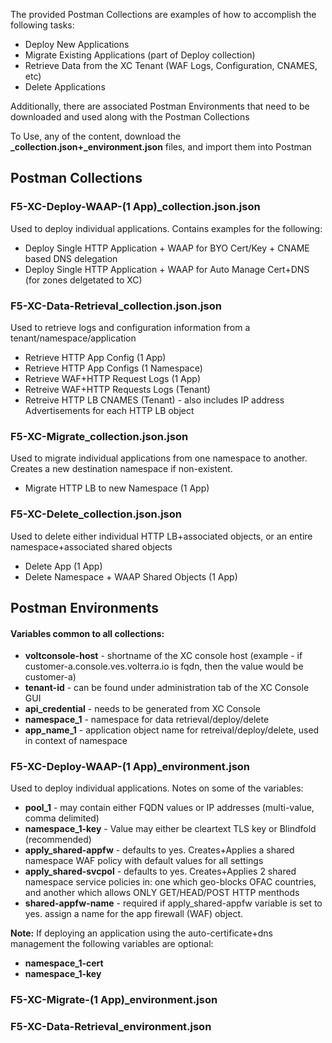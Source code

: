 The provided Postman Collections are examples of how to accomplish the following tasks:

* Deploy New Applications
* Migrate Existing Applications (part of Deploy collection)
* Retrieve Data from the XC Tenant (WAF Logs, Configuration, CNAMES, etc)
* Delete Applications

Additionally, there are associated Postman Environments that need to be downloaded and used along with the Postman Collections

To Use, any of the content, download the **_collection.json+_environment.json** files, and import them into Postman


## **Postman Collections**
### **F5-XC-Deploy-WAAP-(1 App)_collection.json.json**
Used to deploy individual applications.  Contains examples for the following:
  * Deploy Single HTTP Application + WAAP for BYO Cert/Key + CNAME based DNS delegation
  * Deploy Single HTTP Application + WAAP for Auto Manage Cert+DNS (for zones delgetated to XC)

### **F5-XC-Data-Retrieval_collection.json.json**
Used to retrieve logs and configuration information from a tenant/namespace/application
  * Retrieve HTTP App Config (1 App)
  * Retrieve HTTP App Configs (1 Namespace)
  * Retrieve WAF+HTTP Request Logs (1 App)
  * Retreive WAF+HTTP Requests Logs (Tenant)
  * Retreive HTTP LB CNAMES (Tenant) - also includes IP address Advertisements for each HTTP LB object
  
### **F5-XC-Migrate_collection.json.json**
Used to migrate individual applications from one namespace to another.  
Creates a new destination namespace if non-existent.
  * Migrate HTTP LB to new Namespace (1 App)

### **F5-XC-Delete_collection.json.json**
Used to delete either individual HTTP LB+associated objects, or an entire namespace+associated shared objects
  * Delete App (1 App)
  * Delete Namespace + WAAP Shared Objects (1 App)  

## **Postman Environments**

#### Variables common to all collections:
  * **voltconsole-host** - shortname of the XC console host (example - if customer-a.console.ves.volterra.io is fqdn, then the value would be customer-a)
  * **tenant-id** - can be found under administration tab of the XC Console GUI
  * **api_credential** - needs to be generated from XC Console
  * **namespace_1** - namespace for data retrieval/deploy/delete
  * **app_name_1** - application object name for retreival/deploy/delete, used in context of namespace

### **F5-XC-Deploy-WAAP-(1 App)_environment.json** 
Used to deploy individual applications.  Notes on some of the variables:
  * **pool_1** - may contain either FQDN values or IP addresses (multi-value, comma delimited)
  * **namespace_1-key** - Value may either be cleartext TLS key or Blindfold (recommended)
  * **apply_shared-appfw** - defaults to yes.  Creates+Applies a shared namespace WAF policy with default values for all settings
  * **apply_shared-svcpol** - defaults to yes.  Creates+Applies 2 shared namespace service policies in: one which geo-blocks OFAC countries, and another which allows ONLY GET/HEAD/POST HTTP menthods
  * **shared-appfw-name** - required if apply_shared-appfw variable is set to yes.  assign a name for the app firewall (WAF) object.

**Note:** If deploying an application using the auto-certificate+dns management the following variables are optional:
   * **namespace_1-cert**
   * **namespace_1-key**

### **F5-XC-Migrate-(1 App)_environment.json**

### **F5-XC-Data-Retrieval_environment.json**
